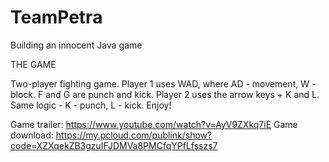 # TeamPetra
Building an innocent Java game

THE GAME

Two-player fighting game. 
Player 1 uses WAD, where AD - movement, W - block. F and G are punch and kick. 
Player 2 uses the arrow keys + K and L. Same logic - K - punch, L - kick. Enjoy!

Game trailer: https://www.youtube.com/watch?v=AyV9ZXkq7iE
Game download: https://my.pcloud.com/publink/show?code=XZXqekZB3gzuIFJDMVa8PMCfqYPfLfsszs7
